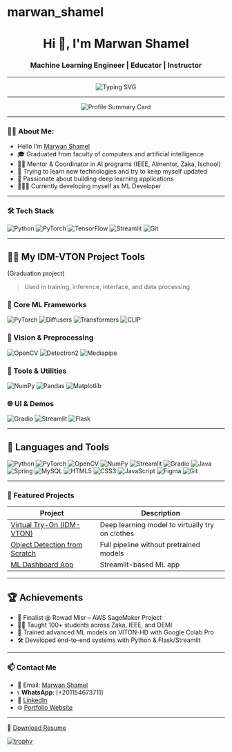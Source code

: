 # marwan_shamel
<h1 align="center">Hi 👋, I'm Marwan Shamel</h1>
<h3 align="center">Machine Learning Engineer | Educator | Instructor</h3>

---
<p align="center">
  <img src="https://readme-typing-svg.demolab.com?font=Fira+Code&weight=500&size=22&pause=1000&color=F60C52&center=true&vCenter=true&width=435&lines=Deep+Learning+Developer;Computer+Vision+Specialist;Mentor+%26+AI+Educator" alt="Typing SVG" />
</p>

---

<p align="center">
  <img src="https://github-profile-summary-cards.vercel.app/api/cards/profile-details?username=marwan-shamel1&theme=github_dark" alt="Profile Summary Card"/>
</p>

---

### 👨‍💻 About Me:
- Hello I’m [Marwan Shamel](https://www.linkedin.com/in/marwan-shamel/)
- 🎓 Graduated from faculty of computers and artificial intelligence
- 👨‍🏫 Mentor & Coordinator in AI programs (IEEE, Almentor, Zaka, Ischool)
- 🌱 Trying to learn new technologies and try to keep myself updated
- 🧠 Passionate about building deep learning applications
- 👨🏻‍💻 Currently developing myself as ML Developer 

---

### 🛠️ Tech Stack
![Python](https://img.shields.io/badge/-Python-3776AB?style=flat-square&logo=python&logoColor=white)
![PyTorch](https://img.shields.io/badge/-PyTorch-EE4C2C?style=flat-square&logo=pytorch&logoColor=white)
![TensorFlow](https://img.shields.io/badge/-TensorFlow-FF6F00?style=flat-square&logo=tensorflow&logoColor=white)
![Streamlit](https://img.shields.io/badge/-Streamlit-FF4B4B?style=flat-square&logo=streamlit&logoColor=white)
![Git](https://img.shields.io/badge/-Git-F05032?style=flat-square&logo=git&logoColor=white)

---
## 👨‍🔬 My IDM-VTON Project Tools 
(Graduation project)
> Used in training, inference, interface, and data processing

### 🧱 Core ML Frameworks
![PyTorch](https://img.shields.io/badge/-PyTorch-EE4C2C?style=flat&logo=pytorch&logoColor=white)
![Diffusers](https://img.shields.io/badge/-HuggingFace%20Diffusers-FCC624?style=flat&logo=huggingface&logoColor=black)
![Transformers](https://img.shields.io/badge/-Transformers-yellow?style=flat&logo=huggingface&logoColor=black)
![CLIP](https://img.shields.io/badge/-CLIP-000000?style=flat&logo=openai&logoColor=white)

### 🧰 Vision & Preprocessing
![OpenCV](https://img.shields.io/badge/-OpenCV-5C3EE8?style=flat&logo=opencv&logoColor=white)
![Detectron2](https://img.shields.io/badge/-Detectron2-00BFFF?style=flat&logo=data:image/svg+xml;base64,...&logoColor=white)
![Mediapipe](https://img.shields.io/badge/-MediaPipe-FF6F00?style=flat&logo=google&logoColor=white)

### 💾 Tools & Utilities
![NumPy](https://img.shields.io/badge/-NumPy-013243?style=flat&logo=numpy&logoColor=white)
![Pandas](https://img.shields.io/badge/-Pandas-150458?style=flat&logo=pandas&logoColor=white)
![Matplotlib](https://img.shields.io/badge/-Matplotlib-11557C?style=flat&logo=matplotlib&logoColor=white)

### 🌐 UI & Demos
![Gradio](https://img.shields.io/badge/-Gradio-FF4B4B?style=flat&logo=gradio&logoColor=white)
![Streamlit](https://img.shields.io/badge/-Streamlit-FF416C?style=flat&logo=streamlit&logoColor=white)
![Flask](https://img.shields.io/badge/-Flask-000000?style=flat&logo=flask&logoColor=white)

---
## 🔧 Languages and Tools

![Python](https://img.shields.io/badge/-Python-3776AB?style=flat&logo=python&logoColor=white)
![PyTorch](https://img.shields.io/badge/-PyTorch-EE4C2C?style=flat&logo=pytorch&logoColor=white)
![OpenCV](https://img.shields.io/badge/-OpenCV-5C3EE8?style=flat&logo=opencv&logoColor=white)
![NumPy](https://img.shields.io/badge/-NumPy-013243?style=flat&logo=numpy&logoColor=white)
![Streamlit](https://img.shields.io/badge/-Streamlit-FF4B4B?style=flat&logo=streamlit&logoColor=white)
![Gradio](https://img.shields.io/badge/-Gradio-FF416C?style=flat&logo=gradio&logoColor=white)
![Java](https://img.shields.io/badge/-Java-007396?style=flat&logo=java&logoColor=white)
![Spring](https://img.shields.io/badge/-Spring-6DB33F?style=flat&logo=spring&logoColor=white)
![MySQL](https://img.shields.io/badge/-MySQL-4479A1?style=flat&logo=mysql&logoColor=white)
![HTML5](https://img.shields.io/badge/-HTML5-E34F26?style=flat&logo=html5&logoColor=white)
![CSS3](https://img.shields.io/badge/-CSS3-1572B6?style=flat&logo=css3&logoColor=white)
![JavaScript](https://img.shields.io/badge/-JavaScript-F7DF1E?style=flat&logo=javascript&logoColor=black)
![Figma](https://img.shields.io/badge/-Figma-F24E1E?style=flat&logo=figma&logoColor=white)
![Git](https://img.shields.io/badge/-Git-F05032?style=flat&logo=git&logoColor=white)

---

### 💼 Featured Projects

| Project | Description |
|--------|-------------|
| [Virtual Try-On (IDM-VTON)](https://colab.research.google.com/drive/1UlDBEwroxwf_gV4BkQBVRYyJ4-RBrf1K?authuser=1#scrollTo=qlp9O2qaMlBe) | Deep learning model to virtually try on clothes |
| [Object Detection from Scratch](https://github.com/yourusername/project2) | Full pipeline without pretrained models |
| [ML Dashboard App](https://github.com/yourusername/project3) | Streamlit-based ML app |

---
## 🏆 Achievements

- 🥇 Finalist @ Rowad Misr – AWS SageMaker Project  
- 🧑‍🏫 Taught 100+ students across Zaka, IEEE, and DEMI  
- 🧪 Trained advanced ML models on VITON-HD with Google Colab Pro  
- 🛠 Developed end-to-end systems with Python & Flask/Streamlit

---

### 📫 Contact Me
- 📧 Email: [Marwan Shamel](maroshamel67@gmail.com)
- 📞 **WhatsApp**: [+201154673711] 
- 💼 [LinkedIn](https://www.linkedin.com/in/marwan-shamel/)  
- 🌐 [Portfolio Website](https://marwan-shamel1.github.io/my-portofolio/)

---

📄 [Download Resume](https://drive.usercontent.google.com/download?id=1KmR0U9slhDpJn-g_6gs2Hy-GFiKEb2wa&export=download&authuser=0&confirm=t&uuid=020c545e-52ad-4de0-8439-9cf75818d73d&at=AN8xHop865QqE-YTc-lUYRaNDs6S:1750413370265)


[![trophy](https://github-profile-trophy.vercel.app/?username=marwan-shamel1&theme=darkhub&title=Repositories,Commits,Followers,Experience)](https://github.com/ryo-ma/github-profile-trophy)

